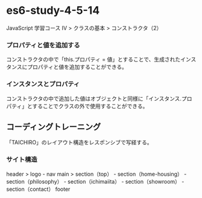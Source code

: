 # es6-study-4-5-14
JavaScript 学習コース IV > クラスの基本 > コンストラクタ（2）

### プロパティと値を追加する
コンストラクタの中で「this.プロパティ = 値」とすることで、生成されたインスタンスにプロパティと値を追加することができる。

### インスタンスとプロパティ
コンストラクタの中で追加した値はオブジェクトと同様に「インスタンス.プロパティ」とすることでクラスの外で使用することができる。


## コーディングトレーニング
「TAICHIRO」のレイアウト構造をレスポンシブで写経する。

### サイト構造
header > logo - nav
main > section（top） - section（home-housing） - section（philosophy） - section（ichimaiita） - section（showroom） - section（contact）
footer
